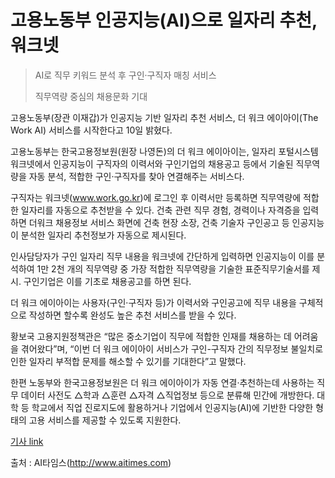 # 고용노동부 인공지능(AI)으로 일자리 추천, 워크넷

> AI로 직무 키워드 분석 후 구인·구직자 매칭 서비스
>
> 직무역량 중심의 채용문화 기대

고용노동부(장관 이재갑)가 인공지능 기반 일자리 추천 서비스, 더 워크 에이아이(The Work AI) 서비스를 시작한다고 10일 밝혔다.

고용노동부는 한국고용정보원(원장 나영돈)의 더 워크 에이아이는, 일자리 포털시스템 워크넷에서 인공지능이 구직자의 이력서와 구인기업의 채용공고 등에서 기술된 직무역량을 자동 분석, 적합한 구인·구직자를 찾아 연결해주는 서비스다.

구직자는 워크넷(www.work.go.kr)에 로그인 후 이력서만 등록하면 직무역량에 적합한 일자리를 자동으로 추천받을 수 있다. 
건축 관련 직무 경험, 경력이나 자격증을 입력하면 더워크 채용정보 서비스 화면에 건축 현장 소장, 건축 기술자 구인공고 등 인공지능이 분석한 일자리 추천정보가 자동으로 제시된다.

인사담당자가 구인 일자리 직무 내용을 워크넷에 간단하게 입력하면 인공지능이 이를 분석하여 1만 2천 개의 직무역량 중 가장 적합한 직무역량을 기술한 표준직무기술서를 제시. 
구인기업은 이를 기초로 채용공고를 하면 된다.

더 워크 에이아이는 사용자(구인·구직자 등)가 이력서와 구인공고에 직무 내용을 구체적으로 작성하면 할수록 완성도 높은 추천 서비스를 받을 수 있다.

황보국 고용지원정책관은 “많은 중소기업이 직무에 적합한 인재를 채용하는 데 어려움을 겪어왔다”며, “이번 더 워크 에이아이 서비스가 구인-구직자 간의 직무정보 불일치로 인한 일자리 부적합 문제를 해소할 수 있기를 기대한다”고 말했다.

한편 노동부와 한국고용정보원은 더 워크 에이아이가 자동 연결·추천하는데 사용하는 직무 데이터 사전도 △학과 △훈련 △자격 △직업정보 등으로 분류해 민간에 개방한다. 
대학 등 학교에서 직업 진로지도에 활용하거나 기업에서 인공지능(AI)에 기반한 다양한 형태의 고용 서비스를 제공할 수 있도록 지원한다.

[기사 link](http://www.aitimes.com/news/articleView.html?idxno=130406)

출처 : AI타임스(http://www.aitimes.com)
